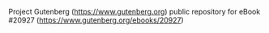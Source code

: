 Project Gutenberg (https://www.gutenberg.org) public repository for eBook #20927 (https://www.gutenberg.org/ebooks/20927)
